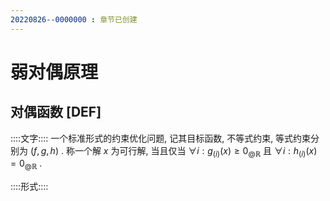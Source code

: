 ```yaml
---
20220826--0000000 : 章节已创建
---
```

# 弱对偶原理
## 对偶函数 [DEF]
::::文字::::
一个标准形式的约束优化问题, 记其目标函数, 不等式约束, 等式约束分别为 $(f,g,h)$ . 
称一个解 $x$ 为可行解, 当且仅当 $\forall i: g_{(i)}(x)\ge 0_{@\mathbb{R}}$ 且 $\forall i:h_{(i)}(x)=0_{@ \mathbb{R}}$ . 

::::形式::::
